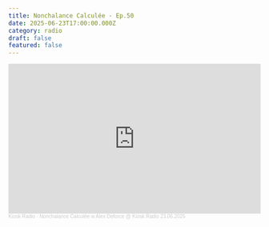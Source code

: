 ```yaml
---
title: Nonchalance Calculée - Ep.50
date: 2025-06-23T17:00:00.000Z
category: radio
draft: false
featured: false
---
```

<iframe width="100%" height="300" scrolling="no" frameborder="no" allow="autoplay" src="https://w.soundcloud.com/player/?url=https%3A//api.soundcloud.com/tracks/2122076046&color=%23384337&auto_play=false&hide_related=false&show_comments=true&show_user=true&show_reposts=false&show_teaser=true&visual=true"></iframe><div style="font-size: 10px; color: #cccccc;line-break: anywhere;word-break: normal;overflow: hidden;white-space: nowrap;text-overflow: ellipsis; font-family: Interstate,Lucida Grande,Lucida Sans Unicode,Lucida Sans,Garuda,Verdana,Tahoma,sans-serif;font-weight: 100;"><a href="https://soundcloud.com/kioskradio" title="Kiosk Radio" target="_blank" style="color: #cccccc; text-decoration: none;">Kiosk Radio</a> · <a href="https://soundcloud.com/kioskradio/nonchalance-calculee-w-alex-deforce-kiosk-radio-23062025" title="Nonchalance Calculée w Alex Deforce @ Kiosk Radio 23.06.2025" target="_blank" style="color: #cccccc; text-decoration: none;">Nonchalance Calculée w Alex Deforce @ Kiosk Radio 23.06.2025</a></div>
